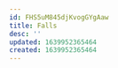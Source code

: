 ```yaml
---
id: FHS5uM845djKvogGYgAaw
title: Falls
desc: ''
updated: 1639952365464
created: 1639952365464
---
```




